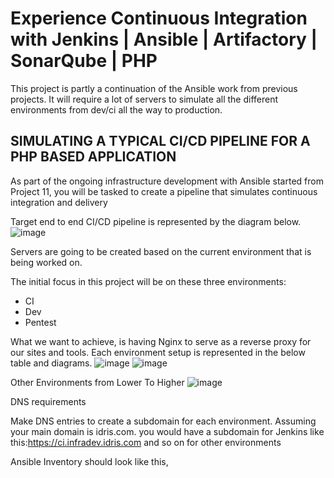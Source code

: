 # Experience Continuous Integration with Jenkins | Ansible | Artifactory | SonarQube | PHP
This project is partly a continuation of the Ansible work from previous projects. It will require a lot of servers to simulate all the different environments from dev/ci all the way to production.

## SIMULATING A TYPICAL CI/CD PIPELINE FOR A PHP BASED APPLICATION
As part of the ongoing infrastructure development with Ansible started from Project 11, you will be tasked to create a pipeline that simulates continuous integration and delivery

Target end to end CI/CD pipeline is represented by the diagram below. 
![image](https://user-images.githubusercontent.com/101482368/162239085-f5ac2c25-3cb4-4e63-b0b7-fcf4409360d5.png)


Servers are going to be created based on the current environment that is being worked on.

The initial focus in this project will be on these three environments:
* CI
* Dev
* Pentest

What we want to achieve, is having Nginx to serve as a reverse proxy for our sites and tools. Each environment setup is represented in the below table and diagrams.
![image](https://user-images.githubusercontent.com/101482368/162241921-d45b0038-2d67-4a11-963e-f2bc104d6d42.png)
![image](https://user-images.githubusercontent.com/101482368/162242123-0f795dda-dd35-4fea-b74d-4b71eb5fa989.png)

Other Environments from Lower To Higher
![image](https://user-images.githubusercontent.com/101482368/162242701-793773ff-a0b3-422f-8c4b-15d0e6a8e6bb.png)

DNS requirements

Make DNS entries to create a subdomain for each environment. Assuming your main domain is idris.com. you would have a subdomain for Jenkins like this:https://ci.infradev.idris.com and so on for other environments

Ansible Inventory should look like this,
